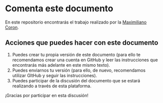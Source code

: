 Comenta este documento
======================

En este repositorio encontrarás el trabajo realizado por la [Maximiliano Coron]().

## Acciones que puedes hacer con este documento
1. Puedes crear tu propia versión de este documento (para ello te recomendamos crear una cuenta en GitHub y leer las instrucciones que encontrarás más adelante en este mismo texto).
2. Puedes enviarnos tu versión (para ello, de nuevo, recomendamos utilizar GItHub y seguir las instrucciones).
3. Puedes participar de la discusión del documento que se estará realizando a través de esta plataforma.
 

¡Gracias por participar en esta discusión!